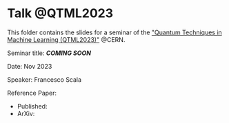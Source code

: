# Talk @QTML2023
This folder contains the slides for a seminar of the ["Quantum Techniques in Machine Learning (QTML2023)"](https://qtml-2023.web.cern.ch/) @CERN.

Seminar title: ***COMING SOON***

Date: Nov 2023

Speaker: Francesco Scala 

Reference Paper: 
- Published: []()
- ArXiv: []()


